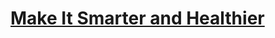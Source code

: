 # [Make It Smarter and Healthier](https://education.lego.com/en-us/lessons/ev3-dep/make-it-smarter-and-healthier)
